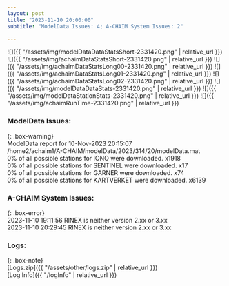 ```yaml
---
layout: post
title: "2023-11-10 20:00:00"
subtitle: "ModelData Issues: 4; A-CHAIM System Issues: 2"

---
```


![]({{ "/assets/img/modelDataDataStatsShort-2331420.png" | relative_url }})
![]({{ "/assets/img/achaimDataStatsShort-2331420.png" | relative_url }})
![]({{ "/assets/img/achaimDataStatsLong00-2331420.png" | relative_url }})
![]({{ "/assets/img/achaimDataStatsLong01-2331420.png" | relative_url }})
![]({{ "/assets/img/achaimDataStatsLong02-2331420.png" | relative_url }})
![]({{ "/assets/img/modelDataDataStats-2331420.png" | relative_url }})
![]({{ "/assets/img/modelDataStationStats-2331420.png" | relative_url }})
![]({{ "/assets/img/achaimRunTime-2331420.png" | relative_url }})


### ModelData Issues:  
  
{: .box-warning}  
 ModelData report for 10-Nov-2023 20:15:07   
 /home2/achaim1/A-CHAIM/modelData/2023/314/20/modelData.mat   
 0% of all possible stations for IONO were downloaded. x1918   
 0% of all possible stations for SENTINEL were downloaded. x17   
 0% of all possible stations for GARNER were downloaded. x74   
 0% of all possible stations for KARTVERKET were downloaded. x6139   
  
### A-CHAIM System Issues:  
  
{: .box-error}  
2023-11-10 19:11:56 RINEX is neither version 2.xx or 3.xx  
2023-11-10 20:29:45 RINEX is neither version 2.xx or 3.xx  

### Logs:  
  
{: .box-note}  
[Logs.zip]({{ "/assets/other/logs.zip" | relative_url }})  
[Log Info]({{ "/logInfo" | relative_url }})  
